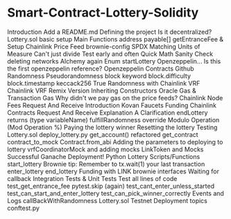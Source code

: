 # Smart-Contract-Lottery-Solidity
Introduction Add a README.md Defining the project Is it decentralized? Lottery.sol basic setup Main Functions address payable[] getEntranceFee &amp; Setup Chainlink Price Feed brownie-config SPDX Matching Units of Measure Can't just divide Test early and often Quick Math Sanity Check deleting networks Alchemy again Enum startLottery Openzeppelin... Is this the first openzeppelin reference? Openzeppelin Contracts Github Randomness Pseudorandomness block keyword block.difficulty block.timestamp keccack256 True Randomness with Chainlink VRF Chainlink VRF Remix Version Inheriting Constructors Oracle Gas &amp; Transaction Gas Why didn't we pay gas on the price feeds? Chainlink Node Fees Request And Receive Introduction Kovan Faucets Funding Chainlink Contracts Request And Receive Explanation A Clarification endLottery returns (type variableName) fulfillRandomness override Modulo Operation (Mod Operation %) Paying the lottery winner Resetting the lottery Testing Lottery.sol deploy_lottery.py get_account() refactored get_contract contract_to_mock Contract.from_abi Adding the parameters to deploying to lottery vrfCoordinatorMock and adding mocks LinkToken and Mocks Successful Ganache Deployment! Python Lottery Scripts/Functions start_lottery Brownie tip: Remember to tx.wait(1) your last transaction enter_lottery end_lottery Funding with LINK brownie interfaces Waiting for callback Integration Tests &amp; Unit Tests Test all lines of code test_get_entrance_fee pytest.skip (again) test_cant_enter_unless_started test_can_start_and_enter_lottery test_can_pick_winner_correctly Events and Logs callBackWithRandomness Lottery.sol Testnet Deployment topics conftest.py
